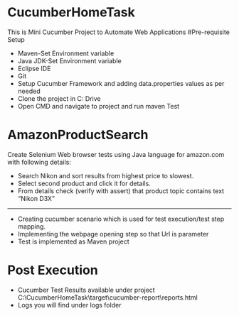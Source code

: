 # CucumberHomeTask
This is Mini Cucumber Project to Automate Web Applications
#Pre-requisite Setup
- Maven-Set Environment variable
- Java JDK-Set Environment variable
- Eclipse IDE
- Git
- Setup Cucumber Framework and adding data.properties values as per needed
- Clone the project in C: Drive
- Open CMD and navigate to project and run maven Test


# AmazonProductSearch
Create Selenium Web browser tests using Java language for amazon.com with following details:
- Search Nikon and sort results from highest price to slowest.
- Select second product and click it for details.
- From details check (verify with assert) that product topic contains text “Nikon D3X”
---------------------------------------------------------------------------------------
- Creating cucumber scenario which is used for test execution/test step mapping.
- Implementing the webpage opening step so that Url is parameter
- Test is implemented as Maven project


# Post Execution
- Cucumber Test Results available under project C:\CucumberHomeTask\target\cucumber-report\reports.html
- Logs you will find under logs folder


